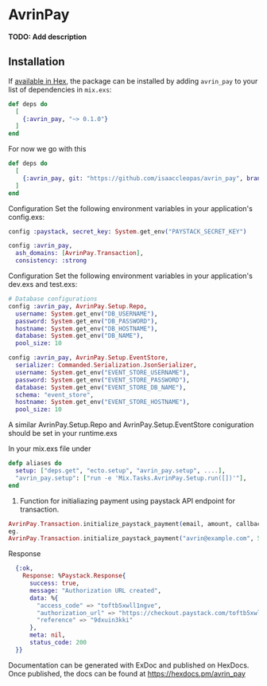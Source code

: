 # AvrinPay

**TODO: Add description**

## Installation

If [available in Hex](https://hex.pm/docs/publish), the package can be installed
by adding `avrin_pay` to your list of dependencies in `mix.exs`:

```elixir
def deps do
  [
    {:avrin_pay, "~> 0.1.0"}
  ]
end
```

For now we go with this
```elixir
def deps do
  [
    {:avrin_pay, git: "https://github.com/isaaccleopas/avrin_pay", branch: "main"}
  ]
end
```

Configuration Set the following environment variables in your application's config.exs:

```elixir
config :paystack, secret_key: System.get_env("PAYSTACK_SECRET_KEY")

config :avrin_pay,
  ash_domains: [AvrinPay.Transaction],
  consistency: :strong
```

Configuration Set the following environment variables in your application's dev.exs and test.exs:

```elixir
# Database configurations
config :avrin_pay, AvrinPay.Setup.Repo,
  username: System.get_env("DB_USERNAME"),
  password: System.get_env("DB_PASSWORD"),
  hostname: System.get_env("DB_HOSTNAME"),
  database: System.get_env("DB_NAME"),
  pool_size: 10

config :avrin_pay, AvrinPay.Setup.EventStore,
  serializer: Commanded.Serialization.JsonSerializer,
  username: System.get_env("EVENT_STORE_USERNAME"),
  password: System.get_env("EVENT_STORE_PASSWORD"),
  database: System.get_env("EVENT_STORE_DB_NAME"),
  schema: "event_store",
  hostname: System.get_env("EVENT_STORE_HOSTNAME"),
  pool_size: 10
```

A similar AvrinPay.Setup.Repo and AvrinPay.Setup.EventStore coniguration should be set in your runtime.exs


In your mix.exs file under
```elixir
defp aliases do
  setup: ["deps.get", "ecto.setup", "avrin_pay.setup", ....],
  "avrin_pay.setup": ["run -e 'Mix.Tasks.AvrinPay.Setup.run([])'"],
end
```

1. Function for initialiazing payment using paystack API endpoint for transaction.
```elixir
AvrinPay.Transaction.initialize_paystack_payment(email, amount, callback_url)
eg.
AvrinPay.Transaction.initialize_paystack_payment("avrin@example.com", 50000, "www.example.com")
```
Response
```elixir
  {:ok,
    Response: %Paystack.Response{
      success: true,
      message: "Authorization URL created",
      data: %{
        "access_code" => "toftb5xwll1ngve",
        "authorization_url" => "https://checkout.paystack.com/toftb5xwll1ngve",
        "reference" => "9dxuin3kki"
      },
      meta: nil,
      status_code: 200
  }}
```

Documentation can be generated with ExDoc and published on HexDocs. Once published, the docs can be found at https://hexdocs.pm/avrin_pay
